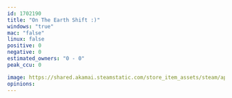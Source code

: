 ```yaml
---
id: 1702190
title: "On The Earth Shift :)"
windows: "true"
mac: "false"
linux: false
positive: 0
negative: 0
estimated_owners: "0 - 0"
peak_ccu: 0

image: https://shared.akamai.steamstatic.com/store_item_assets/steam/apps/1702190/header.jpg?t=1645462713
opinions:
---
```


